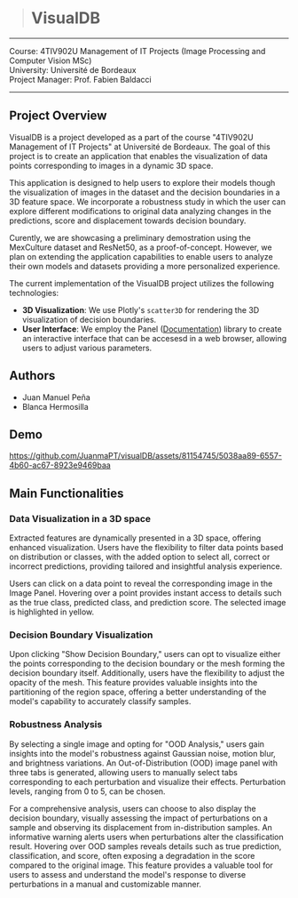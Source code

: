 > # VisualDB

---

Course: 4TIV902U Management of IT Projects (Image Processing and Computer Vision MSc)  
University: Université de Bordeaux  
Project Manager: Prof. Fabien Baldacci

---

## Project Overview

VisualDB is a project developed as a part of the course "4TIV902U Management of IT Projects" at Université de Bordeaux. The goal of this project is to create an application that enables the visualization of data points corresponding to images in a dynamic 3D space. 

This application is designed to help users to explore their models though the visualization of images in the dataset and the decision boundaries in a 3D feature space. We incorporate a robustness study in which the user can explore different modifications to original data analyzing changes in the predictions, score and displacement towards decision boundary.  

Curently, we are showcasing a preliminary demostration using the MexCulture dataset and ResNet50, as a proof-of-concept. However, we plan on extending the application capabilities to enable users to analyze their own models and datasets providing a more personalized experience. 

The current implementation of the VisualDB project utilizes the following technologies:

- **3D Visualization**: We use Plotly's `scatter3D` for rendering the 3D visualization of decision boundaries.
- **User Interface**: We employ the Panel ([Documentation](https://panel.holoviz.org/getting_started/build_app.html)) library to create an interactive interface that can be accesesd in a web browser, allowing users to adjust various parameters.

## Authors

- Juan Manuel Peña
- Blanca Hermosilla

## Demo

https://github.com/JuanmaPT/visualDB/assets/81154745/5038aa89-6557-4b60-ac67-8923e9469baa

## Main Functionalities

### Data Visualization in a 3D space

Extracted features are dynamically presented in a 3D space, offering enhanced visualization. Users have the flexibility to filter data points based on distribution or classes, with the added option to select all, correct or incorrect predictions, providing tailored and insightful analysis experience. 

Users can click on a data point to reveal the corresponding image in the Image Panel. Hovering over a point provides instant access to details such as the true class, predicted class, and prediction score. The selected image is highlighted in yellow.


### Decision Boundary Visualization
Upon clicking "Show Decision Boundary," users can opt to visualize either the points corresponding to the decision boundary or the mesh forming the decision boundary itself. Additionally, users have the flexibility to adjust the opacity of the mesh. This feature provides valuable insights into the partitioning of the region space, offering a better understanding of the model's capability to accurately classify samples.



### Robustness Analysis 
By selecting a single image and opting for "OOD Analysis," users gain insights into the model's robustness against Gaussian noise, motion blur, and brightness variations. An Out-of-Distribution (OOD) image panel with three tabs is generated, allowing users to manually select tabs corresponding to each perturbation and visualize their effects. Perturbation levels, ranging from 0 to 5, can be chosen.

For a comprehensive analysis, users can choose to also display the decision boundary, visually assessing the impact of perturbations on a sample and observing its displacement from in-distribution samples. An informative warning alerts users when perturbations alter the classification result. Hovering over OOD samples reveals details such as true prediction, classification, and score, often exposing a degradation in the score compared to the original image. This feature provides a valuable tool for users to assess and understand the model's response to diverse perturbations in a manual and customizable manner.


